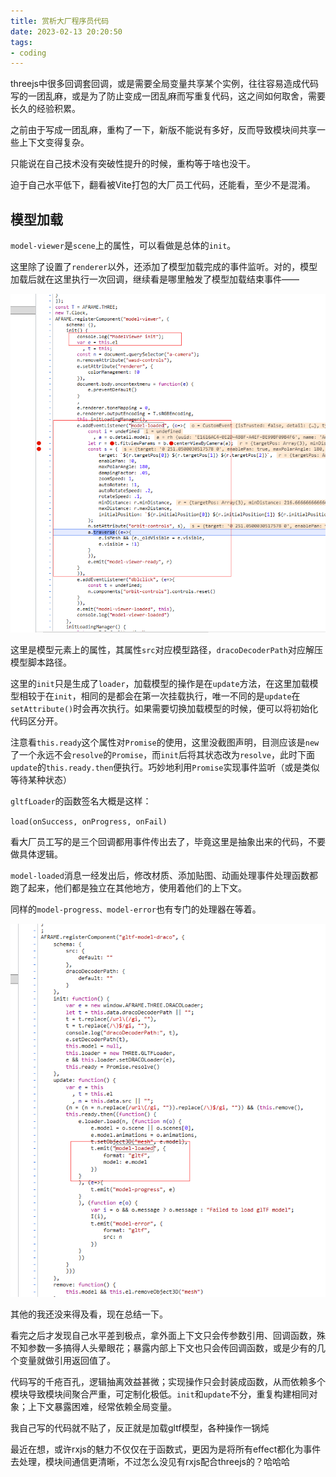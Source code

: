 ```yaml
---
title: 赏析大厂程序员代码
date: 2023-02-13 20:20:50
tags:
- coding
---
```


threejs中很多回调套回调，或是需要全局变量共享某个实例，往往容易造成代码写的一团乱麻，或是为了防止变成一团乱麻而写重复代码，这之间如何取舍，需要长久的经验积累。

<!--more-->

之前由于写成一团乱麻，重构了一下，新版不能说有多好，反而导致模块间共享一些上下文变得复杂。

只能说在自己技术没有突破性提升的时候，重构等于啥也没干。

迫于自己水平低下，翻看被Vite打包的大厂员工代码，还能看，至少不是混淆。

## 模型加载

`model-viewer`是`scene`上的属性，可以看做是总体的`init`。

这里除了设置了`renderer`以外，还添加了模型加载完成的事件监听。对的，模型加载后就在这里执行一次回调，继续看是哪里触发了模型加载结束事件——

![QQ图片20230213202640](赏析大厂程序员代码/QQ图片20230213202640.png)

这里是模型元素上的属性，其属性`src`对应模型路径，`dracoDecoderPath`对应解压模型脚本路径。

这里的`init`只是生成了`loader`，加载模型的操作是在`update`方法，在这里加载模型相较于在`init`，相同的是都会在第一次挂载执行，唯一不同的是`update`在`setAttribute()`时会再次执行。如果需要切换加载模型的时候，便可以将初始化代码区分开。

注意看`this.ready`这个属性对`Promise`的使用，这里没截图声明，目测应该是`new`了一个永远不会`resolve`的`Promise`，而`init`后将其状态改为`resolve`，此时下面`update`的`this.ready.then`便执行。巧妙地利用`Promise`实现事件监听（或是类似等待某种状态）

`gltfLoader`的函数签名大概是这样：

`load(onSuccess, onProgress, onFail)`

看大厂员工写的是三个回调都用事件传出去了，毕竟这里是抽象出来的代码，不要做具体逻辑。

`model-loaded`消息一经发出后，修改材质、添加贴图、动画处理事件处理函数都跑了起来，他们都是独立在其他地方，使用着他们的上下文。

同样的`model-progress、model-error`也有专门的处理器在等着。

![2](赏析大厂程序员代码/2.png)





其他的我还没来得及看，现在总结一下。

看完之后才发现自己水平差到极点，拿外面上下文只会传参数引用、回调函数，殊不知参数一多搞得人头晕眼花；暴露内部上下文也只会传回调函数，或是少有的几个变量就做引用返回值了。

代码写的千疮百孔，逻辑抽离效益甚微；实现操作只会封装成函数，从而依赖多个模块导致模块间聚合严重，可定制化极低。`init`和`update`不分，重复构建相同对象；上下文暴露困难，经常依赖全局变量。

我自己写的代码就不贴了，反正就是加载gltf模型，各种操作一锅炖

最近在想，或许rxjs的魅力不仅仅在于函数式，更因为是将所有effect都化为事件去处理，模块间通信更清晰，不过怎么没见有rxjs配合threejs的？哈哈哈